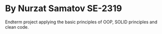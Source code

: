 # By Nurzat Samatov SE-2319
Endterm project applying the basic principles of OOP, SOLID principles and clean code.

